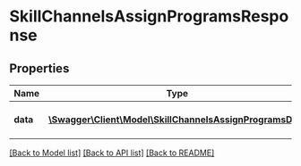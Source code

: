 # SkillChannelsAssignProgramsResponse

## Properties
Name | Type | Description | Notes
------------ | ------------- | ------------- | -------------
**data** | [**\Swagger\Client\Model\SkillChannelsAssignProgramsData**](SkillChannelsAssignProgramsData.md) | Results of the assign process | 

[[Back to Model list]](../README.md#documentation-for-models) [[Back to API list]](../README.md#documentation-for-api-endpoints) [[Back to README]](../README.md)


